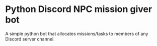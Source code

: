 # Python Discord NPC mission giver bot
 A simple python bot that allocates missions/tasks to members of any Discord server channel.
